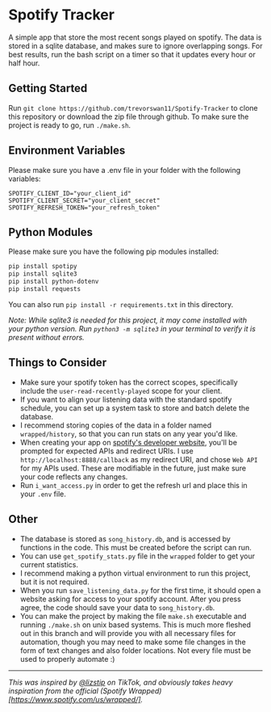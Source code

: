 # Spotify Tracker
A simple app that store the most recent songs played on spotify. The data is stored in a sqlite database, and makes sure to ignore overlapping songs. For best results, run the bash script on a timer so that it updates every hour or half hour.

## Getting Started
Run `git clone https://github.com/trevorswan11/Spotify-Tracker` to clone this repository or download the zip file through github. To make sure the project is ready to go, run `./make.sh`.

## Environment Variables
Please make sure you have a .env file in your folder with the following variables:

```dotenv
SPOTIFY_CLIENT_ID="your_client_id"
SPOTIFY_CLIENT_SECRET="your_client_secret"
SPOTIFY_REFRESH_TOKEN="your_refresh_token"
```

## Python Modules
Please make sure you have the following pip modules installed:

```bash
pip install spotipy
pip install sqlite3
pip install python-dotenv
pip install requests
```

You can also run `pip install -r requirements.txt` in this directory.

*Note: While sqlite3 is needed for this project, it may come installed with your python version. Run `python3 -m sqlite3` in your terminal to verify it is present without errors.*

## Things to Consider
- Make sure your spotify token has the correct scopes, specifically include the `user-read-recently-played` scope for your client.
- If you want to align your listening data with the standard spotify schedule, you can set up a system task to store and batch delete the database.
- I recommend storing copies of the data in a folder named `wrapped/history`, so that you can run stats on any year you'd like.
- When creating your app on [spotify's developer website](https://developer.spotify.com/), you'll be prompted for expected APIs and redirect URIs. I use `http://localhost:8888/callback` as my redirect URI, and chose `Web API` for my APIs used. These are modifiable in the future, just make sure your code reflects any changes.
- Run `i_want_access.py` in order to get the refresh url and place this in your `.env` file.

## Other
- The database is stored as `song_history.db`, and is accessed by functions in the code. This must be created before the script can run.
- You can use `get_spotify_stats.py` file in the `wrapped` folder to get your current statistics.
- I recommend making a python virtual environment to run this project, but it is not required.
- When you run `save_listening_data.py` for the first time, it should open a website asking for access to your spotify account. After you press agree, the code should save your data to `song_history.db`.
- You can make the project by making the file `make.sh` executable and running `./make.sh` on unix based systems. This is much more fleshed out in this branch and will provide you with all necessary files for automation, though you may need to make some file changes in the form of text changes and also folder locations. Not every file must be used to properly automate :)

---

*This was inspired by [@lizstip](https://www.tiktok.com/@lizstip?_t=8rxwoJUhOo6&_r=1) on TikTok, and obviously takes heavy inspiration from the official (Spotify Wrapped)[https://www.spotify.com/us/wrapped/].*
